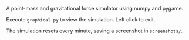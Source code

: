 A point-mass and gravitational force simulator using numpy and pygame.

Execute `graphical.py` to view the simulation. Left click to exit.

The simulation resets every minute, saving a screenshot in `screenshots/`.

